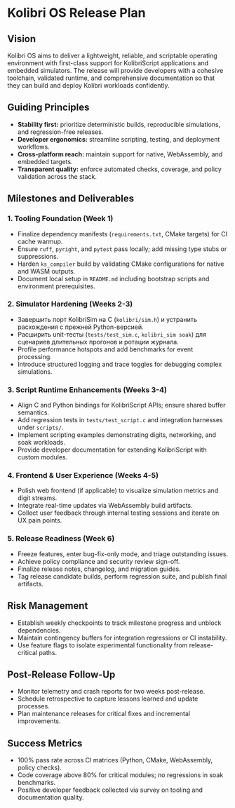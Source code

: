 # Kolibri OS Release Plan

## Vision
Kolibri OS aims to deliver a lightweight, reliable, and scriptable operating environment with first-class support for KolibriScript applications and embedded simulators. The release will provide developers with a cohesive toolchain, validated runtime, and comprehensive documentation so that they can build and deploy Kolibri workloads confidently.

## Guiding Principles
- **Stability first:** prioritize deterministic builds, reproducible simulations, and regression-free releases.
- **Developer ergonomics:** streamline scripting, testing, and deployment workflows.
- **Cross-platform reach:** maintain support for native, WebAssembly, and embedded targets.
- **Transparent quality:** enforce automated checks, coverage, and policy validation across the stack.

## Milestones and Deliverables

### 1. Tooling Foundation (Week 1)
- Finalize dependency manifests (`requirements.txt`, CMake targets) for CI cache warmup.
- Ensure `ruff`, `pyright`, and `pytest` pass locally; add missing type stubs or suppressions.
- Harden `ks_compiler` build by validating CMake configurations for native and WASM outputs.
- Document local setup in `README.md` including bootstrap scripts and environment prerequisites.

### 2. Simulator Hardening (Weeks 2-3)
- Завершить порт KolibriSim на C (`kolibri/sim.h`) и устранить расхождения с прежней Python-версией.
- Расширить unit-тесты (`tests/test_sim.c`, `kolibri_sim soak`) для сценариев длительных прогонов и ротации журнала.
- Profile performance hotspots and add benchmarks for event processing.
- Introduce structured logging and trace toggles for debugging complex simulations.

### 3. Script Runtime Enhancements (Weeks 3-4)
- Align C and Python bindings for KolibriScript APIs; ensure shared buffer semantics.
- Add regression tests in `tests/test_script.c` and integration harnesses under `scripts/`.
- Implement scripting examples demonstrating digits, networking, and soak workloads.
- Provide developer documentation for extending KolibriScript with custom modules.

### 4. Frontend & User Experience (Weeks 4-5)
- Polish web frontend (if applicable) to visualize simulation metrics and digit streams.
- Integrate real-time updates via WebAssembly build artifacts.
- Collect user feedback through internal testing sessions and iterate on UX pain points.

### 5. Release Readiness (Week 6)
- Freeze features, enter bug-fix-only mode, and triage outstanding issues.
- Achieve policy compliance and security review sign-off.
- Finalize release notes, changelog, and migration guides.
- Tag release candidate builds, perform regression suite, and publish final artifacts.

## Risk Management
- Establish weekly checkpoints to track milestone progress and unblock dependencies.
- Maintain contingency buffers for integration regressions or CI instability.
- Use feature flags to isolate experimental functionality from release-critical paths.

## Post-Release Follow-Up
- Monitor telemetry and crash reports for two weeks post-release.
- Schedule retrospective to capture lessons learned and update processes.
- Plan maintenance releases for critical fixes and incremental improvements.

## Success Metrics
- 100% pass rate across CI matrices (Python, CMake, WebAssembly, policy checks).
- Code coverage above 80% for critical modules; no regressions in soak benchmarks.
- Positive developer feedback collected via survey on tooling and documentation quality.
